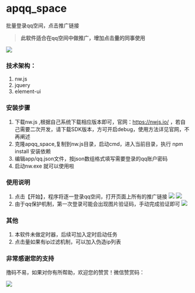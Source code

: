 # apqq_space
批量登录qq空间，点击推广链接

> **此软件适合在qq空间中做推广，增加点击量的同事使用**

![](https://raw.githubusercontent.com/wiki/inmyjs/apqq_space/images/1.png)

### 技术架构：
1. nw.js
2. jquery
3. element-ui

### 安装步骤
1. 下载nw.js ,根据自己系统下载相应版本即可，官网：https://nwjs.io/ ，若自己需要二次开发，请下载SDK版本，方可开启debug，使用方法详见官网，不再阐述
2. 克隆apqq_space,复制到nw.js目录，启动cmd，进入当前目录，执行 npm install 安装依赖
3. 编辑app/qq.json文件，按json数组格式填写需要登录的qq账户密码
4. 启动nw.exe 就可以使用啦

### 使用说明
1. 点击【开始】，程序将逐一登录qq空间，打开页面上所有的推广链接
![](https://raw.githubusercontent.com/wiki/inmyjs/apqq_space/images/2.png)
![](https://raw.githubusercontent.com/wiki/inmyjs/apqq_space/images/3.png)
2. 由于qq保护机制，第一次登录可能会出现图片验证码，手动完成验证即可
![](https://raw.githubusercontent.com/wiki/inmyjs/apqq_space/images/4.png)

### 其他
1. 本软件未做定时器，后续可加入定时启动任务
2. 点击量如果有ip过滤机制，可以加入伪造ip列表

### 非常感谢您的支持
撸码不易，如果对你有所帮助，欢迎您的赞赏！微信赞赏码：

![](https://raw.githubusercontent.com/wiki/inmyjs/asweb/images/20180831154543.jpg)
